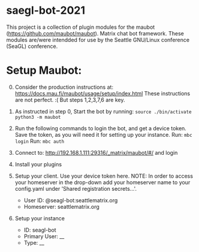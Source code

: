 # saegl-bot-2021

This project is a collection of plugin modules for the maubot
(https://github.com/maubot/maubot). Matrix chat bot framework.
These modules are/were intendded for use by the Seattle GNU/Linux
conference (SeaGL) conference.


# Setup Maubot:
0. Consider the production instructions at: https://docs.mau.fi/maubot/usage/setup/index.html
   These instructions are not perfect. :( But steps 1,2,3,7,6 are key.

1. As instructed in step 0, Start the bot by running: 
	`source ./bin/activate`
	`python3 -m maubot`

2. Run the following commands to login the bot, and get a device token.
   Save the token, as you will need it for setting up your instance.
	Run: `mbc login`
	Run: `mbc auth`

3. Connect to: http://192.168.1.111:29316/_matrix/maubot/#/
   and login

4. Install your plugins

5. Setup your client. Use your device token here.
   NOTE: In order to access your homeserver in the drop-down
         add your homeserver name to your config.yaml
         under 'Shared registration secrets...'.
	* User ID: @seagl-bot:seattlematrix.org
    * Homeserver: seattlematrix.org

6. Setup your instance
	* ID: seagl-bot
	* Primary User: __
	* Type: __


